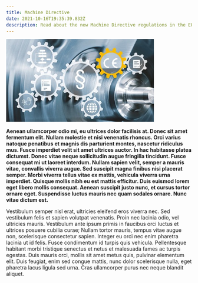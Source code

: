 ```yaml
---
title: Machine Directive
date: 2021-10-16T19:35:39.832Z
description: Read about the new Machine Directive regulations in the EU
---
```

![Machine Directive](dyrektywa_maszynowa.jpg.jpg "Machine Directive")

**Aenean ullamcorper odio mi, eu ultrices dolor facilisis at. Donec sit amet fermentum elit. Nullam molestie et nisi venenatis rhoncus. Orci varius natoque penatibus et magnis dis parturient montes, nascetur ridiculus mus. Fusce imperdiet velit sit amet ultrices auctor. In hac habitasse platea dictumst. Donec vitae neque sollicitudin augue fringilla tincidunt. Fusce consequat mi ut laoreet interdum. Nullam sapien velit, semper a mauris vitae, convallis viverra augue. Sed suscipit magna finibus nisi placerat semper. Morbi viverra tellus vitae ex mattis, vehicula viverra urna imperdiet. Quisque mollis nibh eu est mattis efficitur. Duis euismod lorem eget libero mollis consequat. Aenean suscipit justo nunc, et cursus tortor ornare eget. Suspendisse luctus mauris nec quam sodales ornare. Nunc vitae dictum est.**

Vestibulum semper nisl erat, ultricies eleifend eros viverra nec. Sed vestibulum felis et sapien volutpat venenatis. Proin nec lacinia odio, vel ultricies mauris. Vestibulum ante ipsum primis in faucibus orci luctus et ultrices posuere cubilia curae; Nullam tortor mauris, tempus vitae augue non, scelerisque consectetur sapien. Integer eu orci nec enim pharetra lacinia ut id felis. Fusce condimentum id turpis quis vehicula. Pellentesque habitant morbi tristique senectus et netus et malesuada fames ac turpis egestas. Duis mauris orci, mollis sit amet metus quis, pulvinar elementum elit. Duis feugiat, enim sed congue mattis, nunc dolor scelerisque nulla, eget pharetra lacus ligula sed urna. Cras ullamcorper purus nec neque blandit aliquet.